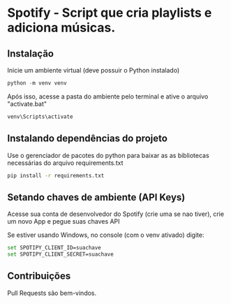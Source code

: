 # Spotify - Script que cria playlists e adiciona músicas.

## Instalação

Inicie um ambiente virtual (deve possuir o Python instalado)

```python
python -m venv venv
```

Após isso, acesse a pasta do ambiente pelo terminal e ative o arquivo "activate.bat"

```bash
venv\Scripts\activate
```

## Instalando dependências do projeto

Use o gerenciador de pacotes do python para baixar as as bibliotecas necessárias do arquivo requirements.txt

```bash
pip install -r requirements.txt
```

## Setando chaves de ambiente (API Keys)

Acesse sua conta de desenvolvedor do Spotify (crie uma se nao tiver), crie um novo App e pegue suas chaves API

Se estiver usando Windows, no console (com o venv ativado) digite:

```bash
set SPOTIPY_CLIENT_ID=suachave
set SPOTIPY_CLIENT_SECRET=suachave
```


## Contribuições

Pull Requests são bem-vindos.
